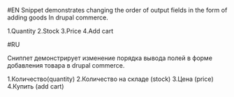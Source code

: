 #EN
Snippet demonstrates changing the order of output fields in the form of adding goods
In drupal commerce.

1.Quantity
2.Stock
3.Price
4.Add cart

#RU

Сниппет демонстрирует изменение порядка вывода полей в форме добавления товара 
в drupal commerce.

1.Количество(quantity)
2.Количество на складе (stock)
3.Цена (price)
4.Купить (add cart)